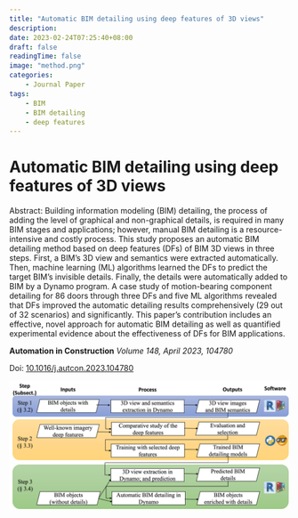 ```yaml
---
title: "Automatic BIM detailing using deep features of 3D views"
description: 
date: 2023-02-24T07:25:40+08:00
draft: false
readingTime: false
image: "method.png"
categories:
    - Journal Paper
tags:
    - BIM
    - BIM detailing
    - deep features
---
```


# Automatic BIM detailing using deep features of 3D views

Abstract:
Building information modeling (BIM) detailing, the process of adding the level of graphical and non-graphical details, is required in many BIM stages and applications; however, manual BIM detailing is a resource-intensive and costly process. This study proposes an automatic BIM detailing method based on deep features (DFs) of BIM 3D views in three steps. First, a BIM’s 3D view and semantics were extracted automatically. Then, machine learning (ML) algorithms learned the DFs to predict the target BIM’s invisible details. Finally, the details were automatically added to BIM by a Dynamo program. A case study of motion-bearing component detailing for 86 doors through three DFs and five ML algorithms revealed that DFs improved the automatic detailing results comprehensively (29 out of 32 scenarios) and significantly. This paper’s contribution includes an effective, novel approach for automatic BIM detailing as well as quantified experimental evidence about the effectiveness of DFs for BIM applications.

**Automation in Construction** *Volume 148, April 2023, 104780*

Doi: [10.1016/j.autcon.2023.104780](https://www.sciencedirect.com/science/article/abs/pii/S0926580523000407?via%3Dihub)



![Method of the proposed three-step automatic BIM detailing using deep features](method.png)
